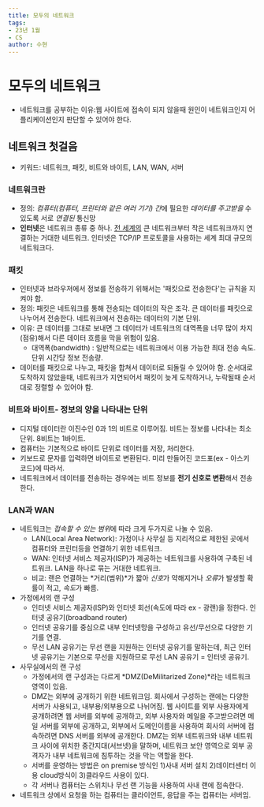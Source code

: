 ```yaml
---
title: 모두의 네트워크
tags:
- 23년 1월
- CS
author: 수현
---
```

# 모두의 네트워크
+ 네트워크를 공부하는 이유:웹 사이트에 접속이 되지 않을때 원인이 네트워크인지 어플리케이션인지 판단할 수 있어야 한다.
## 네트워크 첫걸음
+ 키워드: 네트워크, 패킷, 비트와 바이트, LAN, WAN, 서버
### 네트워크란
+ 정의: *컴퓨터(컴퓨터, 프린터와 같은 여러 기기) 간*에 필요한 *데이터를 주고받을* 수 있도록 서로 *연결된* 통신망
+ **인터넷**은 네트워크 종류 중 하나. <u>전 세계의</u> 큰 네트워크부터 작은 네트워크까지 연결하는 거대한 네트워크. 인터넷은 TCP/IP 프로토콜을 사용하는 세계 최대 규모의 네트워크다.
### 패킷
+ 인터넷과 브라우저에서 정보를 전송하기 위해서는 '패킷으로 전송한다'는 규칙을 지켜야 함.
+ 정의: 패킷은 네트워크를 통해 전송되는 데이터의 작은 조각. 큰 데이터를 패킷으로 나누어서 전송한다. 네트워크에서 전송하는 데이터의 기본 단위.
+ 이유: 큰 데이터를 그대로 보내면 그 데이터가 네트워크의 대역폭을 너무 많이 차지(점유)해서 다른 데이터 흐름을 막을 위험이 있음.
    +  대역폭(bandwidth) : 일반적으로는 네트워크에서 이용 가능한 최대 전송 속도. 단위 시간당 정보 전송량. 
+ 데이터를 패킷으로 나누고, 패킷을 합쳐서 데이터로 되돌릴 수 있어야 함. 순서대로 도착하지 않았을때, 네트워크가 지연되어서 패킷이 늦게 도착하거나, 누락될때 순서대로 정렬할 수 있어야 함.
### 비트와 바이트- 정보의 양을 나타내는 단위
+ 디지털 데이터란 이진수인 0과 1의 비트로 이루어짐. 비트는 정보를 나타내는 최소 단위. 8비트는 1바이트. 
+ 컴퓨터는 기본적으로 바이트 단위로 데이터를 저장, 처리한다.
+ 키보드로 문자를 입력하면 바이트로 변환된다. 미리 만들어진 코드표(ex - 아스키 코드)에 따라서.
+ 네트워크에서 데이터를 전송하는 경우에는 비트 정보를 **전기 신호로 변환**해서 전송한다.

### LAN과 WAN
+ 네트워크는 *접속할 수 있는 범위*에 따라 크게 두가지로 나눌 수 있음. 
    + LAN(Local Area Network): 가정이나 사무실 등 지리적으로 제한된 곳에서 컴퓨터와 프린터등을 연결하기 위한 네트워크. 
    + WAN: 인터넷 서비스 제공자(ISP)가 제공하는 네트워크를 사용하여 구축된 네트워크. LAN을 하나로 묶는 거대한 네트워크.
    + 비교: 랜은 연결하는 *거리(범위)*가 짧아 *신호*가 약해지거나 *오류*가 발생할 확률이 적고, *속도*가 빠름.
+ 가정에서의 랜 구성
    + 인터넷 서비스 제공자(ISP)와 인터넷 회선(속도에 따라 ex - 광랜)을 정한다. 인터넷 공유기(broadband router)
    + 인터넷 공유기를 중심으로 내부 인터넷망을 구성하고 유선/무선으로 다양한 기기를 연결.
    + 무선 LAN 공유기는 무선 랜을 지원하는 인터넷 공유기를 말하는데, 최근 인터넷 공유기는 기본으로 무선을 지원하므로 무선 LAN 공유기 = 인터넷 공유기.
+ 사무실에서의 랜 구성
    + 가정에서의 랜 구성과는 다르게 *DMZ(DeMilitarized Zone)*라는 네트워크 영역이 있음.
    + DMZ는 외부에 공개하기 위한 네트워크임. 회사에서 구성하는 랜에는 다양한 서버가 사용되고, 내부용/외부용으로 나뉘어짐. 웹 사이트를 외부 사용자에게 공개하려면 웹 서버를 외부에 공개하고, 외부 사용자와 메일을 주고받으려면 메일 서버를 외부에 공개하고, 외부에서 도메인이름을 사용하여 회사의 서버에  접속하려면 DNS 서버를 외부에 공개한다. DMZ는 외부 네트워크와 내부 네트워크 사이에 위치한 중간지대(서브넷)을 말하며, 네트워크 보안 영역으로 외부 공격자가 내부 네트워크에 침투하는 것을 막는 역할을 한다.
    + 서버를 운영하는 방법은 on premise 방식인 1)사내 서버 설치 2)데이터센터 이용 cloud방식이 3)클라우드 사용이 있다.
    + 각 서버나 컴퓨터는 스위치나 무선 랜 기능을 사용하여 사내 랜에 접속한다.
+ 네트워크 상에서 요청을 하는 컴퓨터는 클라이언트, 응답을 주는 컵퓨터는 서버임.

